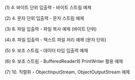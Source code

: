 (1) 4. 바이트 단위 입출력 - 바이트 스트림 예제

(2) 4. 문자 단위 입출력 - 문자 스트림 예제

(3) 8. 파일 입출력 - 파일 복사 예제 (바이트 단위)

(4) 8. 파일 입출력 - 텍스트 파일 처리 예제 (문자 단위)

(5) 9. 보조 스트림 - 데이터 타입 입출력 예제

(6) 9. 보조 스트림 -  BufferedReader와 PrintWriter 활용 예제

(7) 10. 직렬화 - ObjectInputStream, ObjectOutputStream 예제